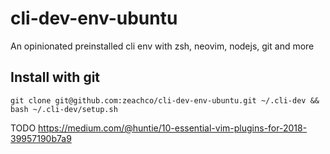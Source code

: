 # cli-dev-env-ubuntu
An opinionated preinstalled cli env with zsh, neovim, nodejs, git and more

## Install with git
```shell
git clone git@github.com:zeachco/cli-dev-env-ubuntu.git ~/.cli-dev && bash ~/.cli-dev/setup.sh
```

TODO https://medium.com/@huntie/10-essential-vim-plugins-for-2018-39957190b7a9
